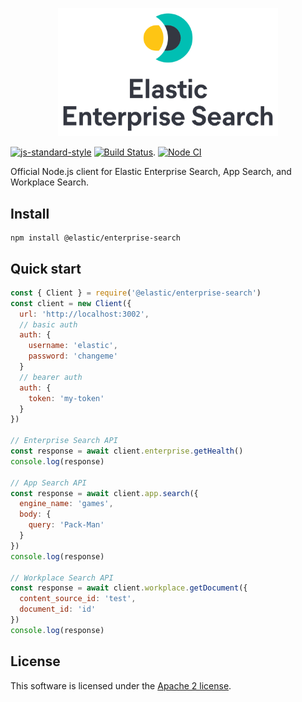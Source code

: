 <p align="center">
  <a href="https://github.com/elastic/enterprise-search-js">
    <img src="https://github.com/elastic/enterprise-search-js/raw/main/packages/enterprise-search/test/fixtures/elastic-enterprise-search-logo.png" width="70%" alt="Elastic Enterprise Search" />
  </a>
</p>

[![js-standard-style](https://img.shields.io/badge/code%20style-standard-brightgreen.svg?style=flat)](http://standardjs.com/)  [![Build Status](https://clients-ci.elastic.co/buildStatus/icon?job=elastic%2Benterprise-search-js%2Bmain)](https://clients-ci.elastic.co/job/elastic+enterprise-search-js+main/). [![Node CI](https://github.com/elastic/enterprise-search-js/actions/workflows/nodejs.yml/badge.svg)](https://github.com/elastic/enterprise-search-js/actions/workflows/nodejs.yml)


Official Node.js client for Elastic Enterprise Search, App Search, and Workplace Search.

## Install
```
npm install @elastic/enterprise-search
```

## Quick start

```js
const { Client } = require('@elastic/enterprise-search')
const client = new Client({
  url: 'http://localhost:3002',
  // basic auth
  auth: {
    username: 'elastic',
    password: 'changeme'
  }
  // bearer auth
  auth: {
    token: 'my-token'
  }
})

// Enterprise Search API
const response = await client.enterprise.getHealth()
console.log(response)

// App Search API
const response = await client.app.search({
  engine_name: 'games',
  body: {
    query: 'Pack-Man'
  }
})
console.log(response)

// Workplace Search API
const response = await client.workplace.getDocument({
  content_source_id: 'test',
  document_id: 'id'
})
console.log(response)
```

## License

This software is licensed under the [Apache 2 license](./LICENSE).
